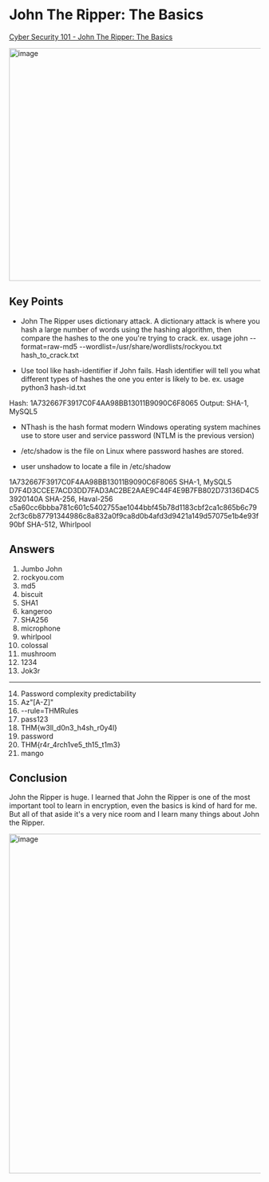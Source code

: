 # John The Ripper: The Basics
[Cyber Security 101 - John The Ripper: The Basics](https://tryhackme.com/room/johntheripperbasics)

<img width="1329" height="466" alt="image" src="https://github.com/user-attachments/assets/3192b70f-96d8-4517-a3c3-200671087902" />

## Key Points
- John The Ripper uses dictionary attack. A dictionary attack is where you hash a large number of words using the hashing algorithm, then compare the hashes to the one you're trying to crack.
ex. usage
john --format=raw-md5 --wordlist=/usr/share/wordlists/rockyou.txt hash_to_crack.txt

- Use tool like hash-identifier if John fails. Hash identifier will tell you what different types of hashes the one you enter is likely to be.
ex. usage
python3 hash-id.txt 

Hash: 1A732667F3917C0F4AA98BB13011B9090C6F8065
Output: SHA-1, MySQL5

- NThash is the hash format modern Windows operating system machines use to store user and service password (NTLM is the previous version)

- /etc/shadow is the file on Linux where password hashes are stored.
- user unshadow to locate a file in /etc/shadow

1A732667F3917C0F4AA98BB13011B9090C6F8065 SHA-1, MySQL5
D7F4D3CCEE7ACD3DD7FAD3AC2BE2AAE9C44F4E9B7FB802D73136D4C53920140A SHA-256, Haval-256
c5a60cc6bbba781c601c5402755ae1044bbf45b78d1183cbf2ca1c865b6c792cf3c6b87791344986c8a832a0f9ca8d0b4afd3d9421a149d57075e1b4e93f90bf SHA-512, Whirlpool

## Answers
1. Jumbo John
2. rockyou.com
3. md5
4. biscuit
5. SHA1
6. kangeroo
7. SHA256
8. microphone
9. whirlpool
10. colossal
11. mushroom
12. 1234
13. Jok3r
--------------------------------
14. Password complexity predictability
15. Az"[A-Z]"
16. --rule=THMRules
17. pass123
18. THM{w3ll_d0n3_h4sh_r0y4l}
19. password
20. THM{r4r_4rch1ve5_th15_t1m3}
21. mango

## Conclusion
John the Ripper is huge. I learned that John the Ripper is one of the most important tool to learn in encryption, even the basics is kind of hard for me. But all of that aside it's a very nice room and I learn many things about John the Ripper.

<img width="1149" height="680" alt="image" src="https://github.com/user-attachments/assets/78614f05-9a88-42d6-83dd-e302b615d1c7" />

